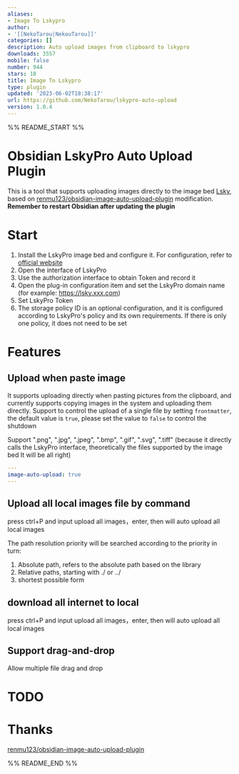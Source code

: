 ```yaml
---
aliases:
- Image To Lskypro
author:
- '[[NekoTarou|NekouTarou]]'
categories: []
description: Auto upload images from clipboard to lskypro
downloads: 3557
mobile: false
number: 944
stars: 10
title: Image To Lskypro
type: plugin
updated: '2023-06-02T18:38:17'
url: https://github.com/NekoTarou/lskypro-auto-upload
version: 1.0.4
---
```


%% README_START %%

# Obsidian LskyPro Auto Upload Plugin

This is a tool that supports uploading images directly to the image bed [Lsky](https://github.com/lsky-org/lsky-pro), based on [renmu123/obsidian-image-auto-upload-plugin](https://github.com/renmu123/obsidian-image-auto-upload-plugin.git) modification.
**Remember to restart Obsidian after updating the plugin**

# Start

1. Install the LskyPro image bed and configure it. For configuration, refer to [official website](https://www.lsky.pro/)
2. Open the interface of LskyPro
3. Use the authorization interface to obtain Token and record it
4. Open the plug-in configuration item and set the LskyPro domain name (for example: https://lsky.xxx.com)
5. Set LskyPro Token
6. The storage policy ID is an optional configuration, and it is configured according to LskyPro's policy and its own requirements. If there is only one policy, it does not need to be set

# Features

## Upload when paste image

It supports uploading directly when pasting pictures from the clipboard, and currently supports copying images in the system and uploading them directly.
Support to control the upload of a single file by setting `frontmatter`, the default value is `true`, please set the value to `false` to control the shutdown

Support ".png", ".jpg", ".jpeg", ".bmp", ".gif", ".svg", ".tiff" (because it directly calls the LskyPro interface, theoretically the files supported by the image bed It will be all right)

```yaml
---
image-auto-upload: true
---
```

## Upload all local images file by command

press ctrl+P and input upload all images，enter, then will auto upload all local images

The path resolution priority will be searched according to the priority in turn:

1. Absolute path, refers to the absolute path based on the library
2. Relative paths, starting with ./ or ../
3. shortest possible form

## download all internet to local

press ctrl+P and input upload all images，enter, then will auto upload all local images

## Support drag-and-drop

Allow multiple file drag and drop


# TODO

# Thanks
[renmu123/obsidian-image-auto-upload-plugin](https://github.com/renmu123/obsidian-image-auto-upload-plugin.git)

%% README_END %%